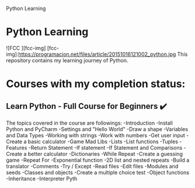 Python Learning
# Python Learning
![FCC ][fcc-img]
[fcc-img]:https://programacion.net/files/article/20151016121002_python.jpg
This repository contains my learning journey of Python.
# Courses with my completion status:
## Learn Python - Full Course for Beginners ✔️
The topics covered in the course are followings:
-Introduction
-Install Python and PyCharm
-Settings and "Hello World"
-Draw a shape
-Variables and Data Types
-Working with strings
-Work with numbers
-Get user input
-Create a basic calculator
-Game Mad Libs
-Lists
-List functions
-Tuples
-Features
-Return Statement
-If statement
-If Statement and Comparisons
-Create a better calculator
-Dictionaries
-While Repeat
-Create a guessing game
-Repeat For
-Exponential function
-2D list and nested repeats
-Build a translator
-Comments
-Try / Except
-Read files
-Edit files
-Modules and seeds
-Classes and objects
-Create a multiple choice test
-Object functions
-Inheritance
-Interpreter Pyth